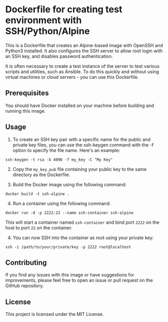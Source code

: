 # Dockerfile for creating test environment with SSH/Python/Alpine

This is a Dockerfile that creates an Alpine-based image with OpenSSH and Python3 installed. It also configures the SSH server to allow root login with an SSH key, and disables password authentication.

It is often necessary to create a test instance of the server to test various scripts and utilities, such as Ansible. To do this quickly and without using virtual machines or cloud servers - you can use this Dockerfile.

## Prerequisites

You should have Docker installed on your machine before building and running this image.

## Usage

1. To create an SSH key pair with a specific name for the public and private key files, you can use the ssh-keygen command with the -f option to specify the file name. Here's an example:

```shell
ssh-keygen -t rsa -b 4096 -f my_key -C "My Key"
```

2. Copy the `my_key.pub` file containing your public key to the same directory as the Dockerfile.

3. Build the Docker image using the following command:

```shell
docker build -t ssh-alpine .
```
4. Run a container using the following command:

```shell
docker run -d -p 2222:22 --name ssh-container ssh-alpine
```

This will start a container named `ssh-container` and bind port `2222` on the host to port `22` on the container.

4. You can now SSH into the container as root using your private key:

```shell
ssh -i /path/to/your/private/key -p 2222 root@localhost
```

## Contributing

If you find any issues with this image or have suggestions for improvements, please feel free to open an issue or pull request on the GitHub repository.

## License

This project is licensed under the MIT License.
